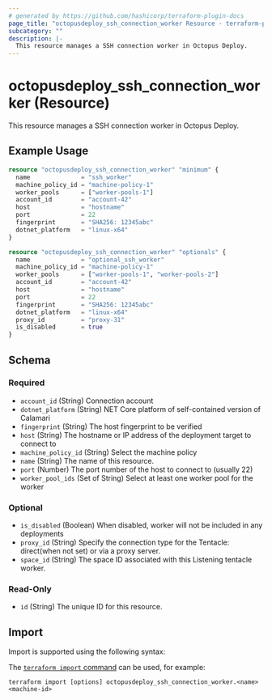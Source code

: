```yaml
---
# generated by https://github.com/hashicorp/terraform-plugin-docs
page_title: "octopusdeploy_ssh_connection_worker Resource - terraform-provider-octopusdeploy"
subcategory: ""
description: |-
  This resource manages a SSH connection worker in Octopus Deploy.
---
```


# octopusdeploy_ssh_connection_worker (Resource)

This resource manages a SSH connection worker in Octopus Deploy.

## Example Usage

```terraform
resource "octopusdeploy_ssh_connection_worker" "minimum" {
  name              = "ssh_worker"
  machine_policy_id = "machine-policy-1"
  worker_pools      = ["worker-pools-1"]
  account_id        = "account-42"
  host              = "hostname"
  port              = 22
  fingerprint       = "SHA256: 12345abc"
  dotnet_platform   = "linux-x64"
}

resource "octopusdeploy_ssh_connection_worker" "optionals" {
  name              = "optional_ssh_worker"
  machine_policy_id = "machine-policy-1"
  worker_pools      = ["worker-pools-1", "worker-pools-2"]
  account_id        = "account-42"
  host              = "hostname"
  port              = 22
  fingerprint       = "SHA256: 12345abc"
  dotnet_platform   = "linux-x64"
  proxy_id          = "proxy-31"
  is_disabled       = true
}
```

<!-- schema generated by tfplugindocs -->
## Schema

### Required

- `account_id` (String) Connection account
- `dotnet_platform` (String) NET Core platform of self-contained version of Calamari
- `fingerprint` (String) The host fingerprint to be verified
- `host` (String) The hostname or IP address of the deployment target to connect to
- `machine_policy_id` (String) Select the machine policy
- `name` (String) The name of this resource.
- `port` (Number) The port number of the host to connect to (usually 22)
- `worker_pool_ids` (Set of String) Select at least one worker pool for the worker

### Optional

- `is_disabled` (Boolean) When disabled, worker will not be included in any deployments
- `proxy_id` (String) Specify the connection type for the Tentacle: direct(when not set) or via a proxy server.
- `space_id` (String) The space ID associated with this Listening tentacle worker.

### Read-Only

- `id` (String) The unique ID for this resource.

## Import

Import is supported using the following syntax:

The [`terraform import` command](https://developer.hashicorp.com/terraform/cli/commands/import) can be used, for example:

```shell
terraform import [options] octopusdeploy_ssh_connection_worker.<name> <machine-id>
```
